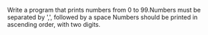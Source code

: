Write a program that prints numbers from 0 to 99.Numbers must be separated by ',', followed by a space
Numbers should be printed in ascending order, with two digits.
